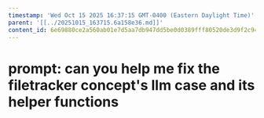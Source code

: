 ```yaml
---
timestamp: 'Wed Oct 15 2025 16:37:15 GMT-0400 (Eastern Daylight Time)'
parent: '[[../20251015_163715.6a158e36.md]]'
content_id: 6e69880ce2a560ab01e7d5aa7db947dd5be0d0389fff80520de3d9f2c944456e
---
```


# prompt: can you help me fix the filetracker concept's llm case and its helper functions
